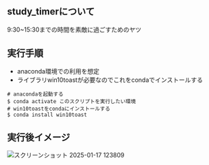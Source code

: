 ## study_timerについて
9:30~15:30までの時間を素敵に過ごすためのヤツ
## 実行手順
- anaconda環境での利用を想定
- ライブラリwin10toastが必要なのでこれをcondaでインストールする
```
# anacondaを起動する
$ conda activate このスクリプトを実行したい環境
# win10toastをcondaにインストールする
$ conda install win10toast
```
## 実行後イメージ
![スクリーンショット 2025-01-17 123809](https://github.com/user-attachments/assets/b395f123-6e91-4afc-9766-d94e3249fb60)
